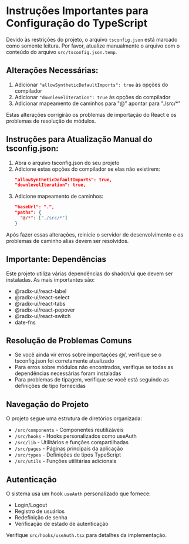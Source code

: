 
# Instruções Importantes para Configuração do TypeScript

Devido às restrições do projeto, o arquivo `tsconfig.json` está marcado como somente leitura. Por favor, atualize manualmente o arquivo com o conteúdo do arquivo `src/tsconfig.json.temp`.

## Alterações Necessárias:

1. Adicionar `"allowSyntheticDefaultImports": true` às opções do compilador
2. Adicionar `"downlevelIteration": true` às opções do compilador
3. Adicionar mapeamento de caminhos para "@" apontar para "./src/*"

Estas alterações corrigirão os problemas de importação do React e os problemas de resolução de módulos.

## Instruções para Atualização Manual do tsconfig.json:

1. Abra o arquivo tsconfig.json do seu projeto
2. Adicione estas opções do compilador se elas não existirem:
   ```json
   "allowSyntheticDefaultImports": true,
   "downlevelIteration": true,
   ```
3. Adicione mapeamento de caminhos:
   ```json
   "baseUrl": ".",
   "paths": {
     "@/*": ["./src/*"]
   }
   ```

Após fazer essas alterações, reinicie o servidor de desenvolvimento e os problemas de caminho alias devem ser resolvidos.

## Importante: Dependências

Este projeto utiliza várias dependências do shadcn/ui que devem ser instaladas. As mais importantes são:

- @radix-ui/react-label
- @radix-ui/react-select
- @radix-ui/react-tabs
- @radix-ui/react-popover
- @radix-ui/react-switch
- date-fns

## Resolução de Problemas Comuns

- Se você ainda vir erros sobre importações @/, verifique se o tsconfig.json foi corretamente atualizado
- Para erros sobre módulos não encontrados, verifique se todas as dependências necessárias foram instaladas
- Para problemas de tipagem, verifique se você está seguindo as definições de tipo fornecidas

## Navegação do Projeto

O projeto segue uma estrutura de diretórios organizada:
- `/src/components` - Componentes reutilizáveis
- `/src/hooks` - Hooks personalizados como useAuth
- `/src/lib` - Utilitários e funções compartilhadas
- `/src/pages` - Páginas principais da aplicação
- `/src/types` - Definições de tipos TypeScript
- `/src/utils` - Funções utilitárias adicionais

## Autenticação

O sistema usa um hook `useAuth` personalizado que fornece:
- Login/Logout
- Registro de usuários
- Redefinição de senha
- Verificação de estado de autenticação

Verifique `src/hooks/useAuth.tsx` para detalhes da implementação.
